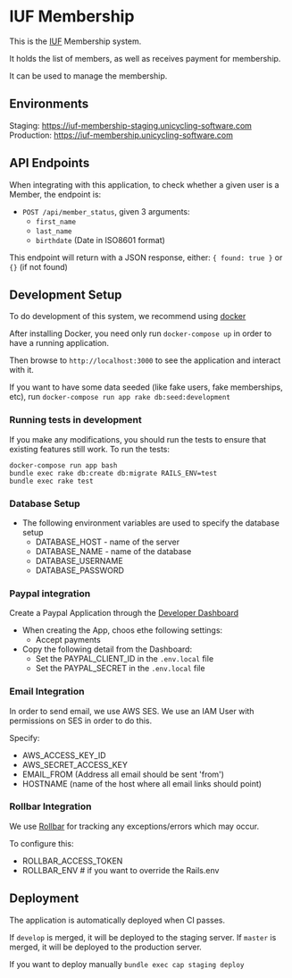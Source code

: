 # IUF Membership

This is the [IUF](https://unicycling.org) Membership system.

It holds the list of members, as well as receives payment for membership.

It can be used to manage the membership.

## Environments

Staging: https://iuf-membership-staging.unicycling-software.com
Production: https://iuf-membership.unicycling-software.com

## API Endpoints

When integrating with this application, to check whether a given user is a Member, the endpoint is:

- `POST /api/member_status`, given 3 arguments:
  - `first_name`
  - `last_name`
  - `birthdate` (Date in ISO8601 format)

This endpoint will return with a JSON response, either:
`{ found: true }` or `{}` (if not found)

## Development Setup

To do development of this system, we recommend using [docker](https://docs.docker.com/docker-for-mac/install/)

After installing Docker, you need only run `docker-compose up` in order to have a running application.

Then browse to `http://localhost:3000` to see the application and interact with it.

If you want to have some data seeded (like fake users, fake memberships, etc), run `docker-compose run app rake db:seed:development`

### Running tests in development

If you make any modifications, you should run the tests to ensure that existing features still work. To run the tests:

    docker-compose run app bash
    bundle exec rake db:create db:migrate RAILS_ENV=test
    bundle exec rake test


### Database Setup

- The following environment variables are used to specify the database setup
  - DATABASE_HOST - name of the server
  - DATABASE_NAME - name of the database
  - DATABASE_USERNAME
  - DATABASE_PASSWORD

### Paypal integration

Create a Paypal Application through the [Developer Dashboard](https://developer.paypal.com)
- When creating the App, choos ethe following settings:
  - Accept payments
- Copy the following detail from the Dashboard:
  - Set the PAYPAL_CLIENT_ID in the `.env.local` file
  - Set the PAYPAL_SECRET in the `.env.local` file

### Email Integration

In order to send email, we use AWS SES. We use an IAM User with permissions on SES in order to do this.

Specify:
- AWS_ACCESS_KEY_ID
- AWS_SECRET_ACCESS_KEY
- EMAIL_FROM (Address all email should be sent 'from')
- HOSTNAME (name of the host where all email links should point)

### Rollbar Integration

We use [Rollbar](https://rollbar.com) for tracking any exceptions/errors which may occur.

To configure this:
- ROLLBAR_ACCESS_TOKEN
- ROLLBAR_ENV # if you want to override the Rails.env

## Deployment

The application is automatically deployed when CI passes.

If `develop` is merged, it will be deployed to the staging server.
If `master` is merged, it will be deployed to the production server.

If you want to deploy manually `bundle exec cap staging deploy`
